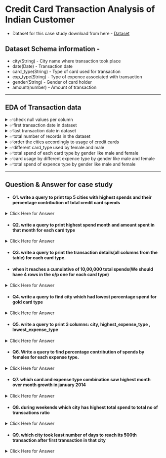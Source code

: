 # Credit Card Transaction Analysis of Indian Customer

- Dataset for this case study download from here - [Dataset](https://www.kaggle.com/datasets/thedevastator/analyzing-credit-card-spending-habits-in-india)

## Dataset Schema information - 
- city(String) - City name where transaction took place
- date(Date) - Transaction date
- card_type(String) - Type of card used for transaction
- exp_type(String) - Type of expence associated with transaction
- gender(String) - Gender of card holder
- amount(number) - Amount of transaction

----------------------------------------------------------------------------------------------------------------------------

## EDA of Transaction data
<details>
	<summary>✅check null values per column</summary>
	
```sql
select
	sum(case when "index" is null then 1 else 0 end) as index_null_cnt,
	sum(case when City is null then 1 else 0 end) as city_null_cnt,
	sum(case when "Date" is null then 1 else 0 end) as date_null_cnt,
	sum(case when Card_Type is null then 1 else 0 end) as card_type_null_cnt,
	sum(case when Exp_Type is null then 1 else 0 end) as exp_type_null_cnt,
	sum(case when Gender is null then 1 else 0 end) as gender_null_cnt,
	sum(case when Amount is null then 1 else 0 end) as amount_null_cnt
from cct;
```
</details>
<details>
	<summary>✅first transaction date in dataset</summary>
	
```sql
select TOP 1 "Date"
from cct
order by "Date" asc;
```
</details>
<details>
	<summary>✅last transaction date in dataset</summary>
	
```sql
select TOP 1 "Date"
from cct
order by "Date" desc;
```
</details>
<details>
	<summary>✅total number of records in the dataset</summary>
	
```sql
select count(*) as total_records
from cct;
```
</details>
<details>
	<summary>✅order the cities accordingly to usage of credit cards</summary>
	
```sql
select City, count(1) as card_used_frequecy
from cct
group by City
order by 2 desc;
```
</details>
<details>
	<summary>✅different card_type used by female and male</summary>
	
```sql
select Card_Type, Gender,
	count(1) as card_usage_freq
from cct
group by Card_Type, Gender
order by card_usage_freq desc;
```
</details>
<details>
	<summary>✅total spend of each card type by gender like male and female</summary>
	
```sql
select Card_Type, Gender,
	sum(Amount) as total_amount_spend
from cct
group by Card_Type, Gender
order by total_amount_spend desc;
```
</details>
<details>
	<summary>✅card usage by different expence type by gender like male and female</summary>
	
```sql
select Card_Type, Exp_Type,
	count(1) as total_amount_spend
from cct
group by Card_Type, Exp_Type
order by total_amount_spend desc;
```
</details>
<details>
	<summary>✅total spend of expence type by gender like male and female</summary>
	
```sql
select Card_Type, Exp_Type,
	sum(Amount) as total_amount_spend
from cct
group by Card_Type, Exp_Type
order by total_amount_spend desc;
```
</details>

------------------------------------------------------------------------------------------------------------------------

## Question & Answer for case study

- #### Q1. write a query to print top 5 cities with highest spends and their percentage contribution of total credit card spends
<details>
	<summary> Click Here for Answer </summary>
	
```sql
with total_spent_cte as (
	select sum(Amount) as total_amount_spend
	from cct
), top_5_highest_spend_cities as (
	select TOP 5 City,
		sum(Amount) as spent_amount
	from cct
	group by City
	order by spent_amount desc
)
select tc.City, tc.spent_amount,
	ts.total_amount_spend,
	ROUND((100.0*tc.spent_amount) / ts.total_amount_spend, 2) as contribute_perc
from top_5_highest_spend_cities as tc
join total_spent_cte as ts
	on 1=1;
```
</details>


- #### Q2. write a query to print highest spend month and amount spent in that month for each card type
<details>
	<summary> Click Here for Answer </summary>
	
```sql
select TOP 1 Card_Type, 
	DATEPART(YEAR, "Date") as date_year,
	DATENAME(MONTH, "Date") as date_month,
	sum(Amount) as amount_spend
from cct
group by Card_Type, DATEPART(YEAR, "Date"), DATENAME(MONTH, "Date")
order by amount_spend desc;
```
</details>


- #### Q3. write a query to print the transaction details(all columns from the table) for each card type.
- #### when it reaches a cumulative of 10,00,000 total spends(We should have 4 rows in the o/p one for each card type)
<details>
	<summary> Click Here for Answer </summary>
	
```sql
-- SOLUTION 1 : 
with cumulative_sum_cte as (
	select *,
		SUM(Amount) over(partition by Card_Type order by "Date", Amount) as cumulative_sum
	from cct
), rank_cs_cte as (
	select *,
		DENSE_RANK() over(partition by Card_Type order by cumulative_sum) as drnk
	from cumulative_sum_cte
	where cumulative_sum >= 1000000
)
select *
from rank_cs_cte
where drnk = 1;

-- SOLUTION 2:
WITH cumulative_sum_cte AS (
    SELECT Card_Type, Date, Amount,
        SUM(Amount) OVER (PARTITION BY Card_Type ORDER BY "Date", Amount) AS cumulative_sum
    FROM cct
), threshold_cte AS (
    SELECT Card_Type, Date, Amount, cumulative_sum,
        LAG(cumulative_sum, 1, 0) OVER (PARTITION BY Card_Type ORDER BY "Date", Amount) AS prev_cumulative_sum
    FROM cumulative_sum_cte
)
SELECT Card_Type, Date, Amount,cumulative_sum
FROM threshold_cte
WHERE cumulative_sum >= 1000000 
	AND prev_cumulative_sum < 1000000;
```
</details>


- #### Q4. write a query to find city which had lowest percentage spend for gold card type
<details>
	<summary> Click Here for Answer </summary>
	
```sql
-- SOLUTION 1:
with gold_ts_cte as (
	select City,
		SUM(Amount) as citywise_total_gold_spend
	from cct
	where Card_Type = 'Gold'
	group by City
), city_gold_cte as (
	select City,
		SUM(Amount) as city_amount_spend
	from cct
	group by City
)
select TOP 1 a.City,
	ROUND((100*a.citywise_total_gold_spend*1.0/b.city_amount_spend*1.0), 2) as gold_percentage
from gold_ts_cte as a
join city_gold_cte as b
	on a.City = b.City
order by gold_percentage asc;

-- SOLUTION 2:
WITH city_spend_cte AS (
    SELECT City,
        SUM(CASE WHEN Card_Type = 'Gold' THEN Amount ELSE 0 END) AS citywise_total_gold_spend,
        SUM(Amount) AS city_amount_spend
    FROM cct
    GROUP BY City
)
SELECT TOP 1 City,
    ROUND(100.0 * citywise_total_gold_spend / city_amount_spend, 2) AS gold_percentage
FROM city_spend_cte
ORDER BY gold_percentage ASC;

```
</details>


- #### Q5. write a query to print 3 columns: city, highest_expense_type , lowest_expense_type 
<details>
	<summary> Click Here for Answer </summary>
	
```sql
-- SOLUTION 1:
WITH city_exp_cte AS (
    SELECT City, Exp_Type,
        SUM(Amount) AS spend_amount
    FROM cct
    GROUP BY City, Exp_Type
), min_max_exp_cte AS (
    SELECT City,
        MIN(spend_amount) AS min_spend,
        MAX(spend_amount) AS max_spend
    FROM city_exp_cte
    GROUP BY City
)
SELECT 
    a.City,
    MAX(CASE WHEN b.spend_amount = a.min_spend THEN b.Exp_Type END) AS lowest_expense_type,
    MAX(CASE WHEN b.spend_amount = a.max_spend THEN b.Exp_Type END) AS highest_expense_type
FROM min_max_exp_cte AS a
JOIN city_exp_cte AS b
    ON a.City = b.City
GROUP BY a.City;

-- SOLUTION 2:
SELECT 
    City,
    MAX(CASE WHEN spend_amount = MIN(spend_amount) OVER (PARTITION BY City) THEN Exp_Type END) AS lowest_expense_type,
    MAX(CASE WHEN spend_amount = MAX(spend_amount) OVER (PARTITION BY City) THEN Exp_Type END) AS highest_expense_type
FROM (
    SELECT City, Exp_Type,
        SUM(Amount) AS spend_amount
    FROM cct
    GROUP BY City, Exp_Type
) AS city_exp
GROUP BY City;

```
</details>


- #### Q6. Write a query to find percentage contribution of spends by females for each expense type.
<details>
	<summary> Click Here for Answer </summary>
	
```sql
-- SOLUTION 1:
with cte_1 as (
	select  Exp_Type , 
		sum(Amount) as Exp_type_spent_amount
	from cct
	where Gender = 'F'
	group by Exp_Type
), cte_2 as (
	select sum(Amount) as total_spent
	from cct
	where Gender = 'F'
)
select Exp_Type,
	Exp_type_spent_amount,
	total_spent,
	format(100.0* Exp_type_spent_amount / total_spent ,'N2') as perc_contribution_spent_female
from  cte_1 inner join cte_2 on 1=1;

-- SOLUTION 2:
WITH cte AS (
    SELECT Exp_Type,
        SUM(Amount) AS Exp_type_spent_amount,
        SUM(SUM(Amount)) OVER () AS total_spent
    FROM cct
    WHERE Gender = 'F'
    GROUP BY Exp_Type
)
SELECT Exp_Type,
    Exp_type_spent_amount,
    total_spent,
    FORMAT(100.0 * Exp_type_spent_amount / total_spent, 'N2') AS perc_contribution_spent_female
FROM cte;
```
</details>


- #### Q7. which card and expense type combination saw highest month over month growth in january 2014
<details>
	<summary> Click Here for Answer </summary>
	
```sql
-- SOLUTION 1:
with cte1 as (
	select Card_Type, Exp_Type,
		DATEPART(YEAR, Date) as year,
		DATEPART(MONTH, Date) as Month,
		sum(Amount) as total_amount
	from cct
	group by Card_Type, Exp_Type, 
		DATEPART(YEAR, Date), DATEPART(MONTH, Date)
), cte2 as (
	select *,
		LAG(total_amount, 1) over(partition by Card_Type, Exp_Type order by year, Month) as prev_month_total_amount
	from cte1
), cte3 as (
	select *,
		100.0*(total_amount - prev_month_total_amount) / prev_month_total_amount as growth_per_month
	from cte2
	where year = 2014
		and Month = 1
)
select TOP 1 *
from cte3
order by growth_per_month desc;

-- SOLUTION 2:
WITH cte AS (
    SELECT Card_Type, Exp_Type,
        DATEPART(YEAR, Date) AS year, DATEPART(MONTH, Date) AS Month,
        SUM(Amount) AS total_amount,
        LAG(SUM(Amount), 1) OVER (PARTITION BY Card_Type, Exp_Type ORDER BY DATEPART(YEAR, Date), DATEPART(MONTH, Date))
			AS prev_month_total_amount
    FROM cct
    GROUP BY Card_Type, Exp_Type, DATEPART(YEAR, Date), DATEPART(MONTH, Date)
)
SELECT TOP 1 Card_Type, Exp_Type, year, Month, total_amount, prev_month_total_amount,
    100.0 * (total_amount - prev_month_total_amount) / prev_month_total_amount AS growth_per_month
FROM cte
WHERE year = 2014 AND Month = 1
ORDER BY growth_per_month DESC;

```
</details>


- #### Q8. during weekends which city has highest total spend to total no of transcations ratio 
<details>
	<summary> Click Here for Answer </summary>
	
```sql
-- SOLUTION 1:
select TOP 1 City,
	SUM(Amount) as total_spend,
	COUNT(1) as transaction_cnt,
	ration = SUM(Amount) / COUNT(1)
from cct
where DATEPART(WEEKDAY, Date) in (7, 1)
group by City
order by ration desc;

```
</details>


- #### Q9. which city took least number of days to reach its 500th transaction after first transaction in that city 
<details>
	<summary> Click Here for Answer </summary>
	
```sql
-- SOLUTION 1:
with cte1 as (
	select City,
		count(1) as transaction_cnt,
		MIN(Date) as min_trans_date,
		MAX(Date) as max_trans_date
	from cct
	group by City
	having count(1) >= 500
), cte2 as (
	select City, Date,
		ROW_NUMBER() over(partition by city order by Date) as rn
	from cct
	where City in (select City from cte1)
), cte3 as (
	select a.City, a.min_trans_date, a.max_trans_date,
		a.transaction_cnt, b.Date
	from cte1 as a
	join cte2 as b
		on a.City = b.City
	where b.rn = 500
)
select City, min_trans_date, Date as "500th_trans_date",
	DATEDIFF(DAY, min_trans_date, Date) as day_to_reach_500th_trans
from cte3
order by day_to_reach_500th_trans;

-- SOLUTION 2:
WITH cte AS (
    SELECT City,
        COUNT(1) AS transaction_cnt,
        MIN(Date) AS min_trans_date,
        MAX(Date) AS max_trans_date,
        ROW_NUMBER() OVER(PARTITION BY City ORDER BY Date) AS rn
    FROM cct
    GROUP BY City
    HAVING COUNT(1) >= 500
)
SELECT City, min_trans_date, 
    MAX(CASE WHEN rn = 500 THEN Date END) AS "500th_trans_date",
    DATEDIFF(DAY, min_trans_date, MAX(CASE WHEN rn = 500 THEN Date END)) AS day_to_reach_500th_trans
FROM cte
GROUP BY City, min_trans_date, max_trans_date, transaction_cnt
ORDER BY day_to_reach_500th_trans;

```
</details>
